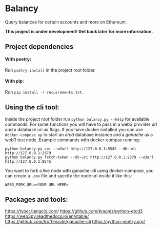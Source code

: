 # Balancy
Query balances for certain accounts and more on Ethereum.

**This project is under development! Get back later for more information.**
&nbsp;

## Project dependencies

#### With poetry:
Run `poetry install` in the project root folder.
#### With pip:
Run `pip install -r requirements.txt`.
&nbsp;

## Using the cli tool:
Inside the project root folder run `python balancy.py --help` for available commands.
For some functions you will have to pass in a web3 provider url and a database uri as flags.
If you have docker installed you can use `docker-compose up` to start an *etcd* database instance and a *ganache* as a web3 test node.
Example commands with docker-compse running:
```console
python balancy.py api --w3url http://127.0.0.1:8545 --db-uri http://127.0.0.1:2379
python balancy.py fetch-token --db-uri http://127.0.0.1:2379 --w3url http://127.0.0.1:8545
```
You want to fork a live node with ganache-cli using docker-compose, you can create a `.env` file and specify the node url inside it like this:
```
WEB3_FORK_URL=<YOUR URL HERE>
```

## Packages and tools:
https://typer.tiangolo.com/
https://github.com/kragniz/python-etcd3
https://web3py.readthedocs.io/en/stable/
https://github.com/trufflesuite/ganache-cli
https://python-poetry.org/
